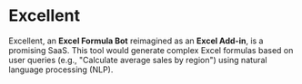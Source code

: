 # Excellent
Excellent, an **Excel Formula Bot** reimagined as an **Excel Add-in**, is a promising SaaS. This tool would generate complex Excel formulas based on user queries (e.g., "Calculate average sales by region") using natural language processing (NLP). 
